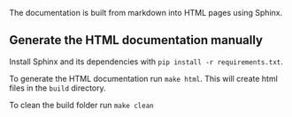 The documentation is built from markdown into HTML pages using Sphinx.

## Generate the HTML documentation manually

Install Sphinx and its dependencies with `pip install -r requirements.txt`.

To generate the HTML documentation run `make html`. This will create html files in the `build` directory.

To clean the build folder run `make clean`